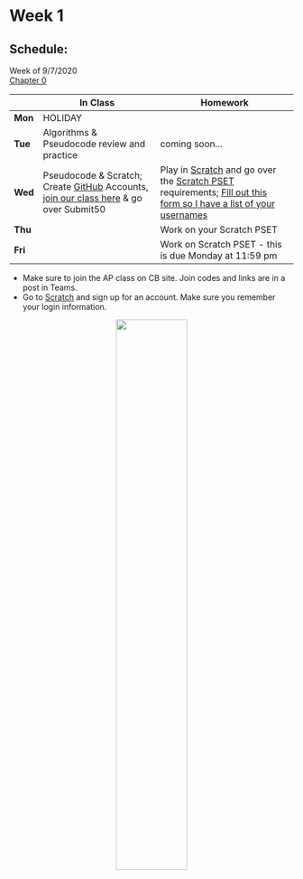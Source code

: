 # Week 1

## Schedule:

Week of 9/7/2020  
[Chapter 0](\ap\curriculum\0)  

  |       |In Class               |Homework   |
  |-------|---------              |---------  |
  |**Mon**|HOLIDAY | |
  |**Tue**|Algorithms & Pseudocode review and practice |coming soon... |
  |**Wed**|Pseudocode & Scratch; Create [GitHub](https://github.com/join) Accounts, [join our class here](https://submit.cs50.io/invites/58a97a3c65e84665a08f96ad2079f55c) & go over Submit50 |Play in [Scratch](https://scratch.mit.edu) and go over the [Scratch PSET](https://cs50.harvard.edu/ap/2021/curriculum/x/psets/0/scratch/) requirements; [Fill out this form so I have a list of your usernames](https://forms.office.com/Pages/ResponsePage.aspx?id=pzkNu6tRKkuypSiSsDYamccaKXZ-XoNApSiIBzYo6sNUQTIxT1ZEVUpOTTZaVTlRRUYwTFU5SURJUi4u) |
  |**Thu**| |Work on your Scratch PSET |
  |**Fri**| |Work on Scratch PSET - this is due Monday at 11:59 pm |

  - Make sure to join the AP class on CB site. Join codes and links are in a post in Teams.
  - Go to [Scratch](https://scratch.mit.edu) and sign up for an account. Make sure you remember your login information. 

<div style="text-align:center">
<img src="" alt="" width="50%">
</div>
